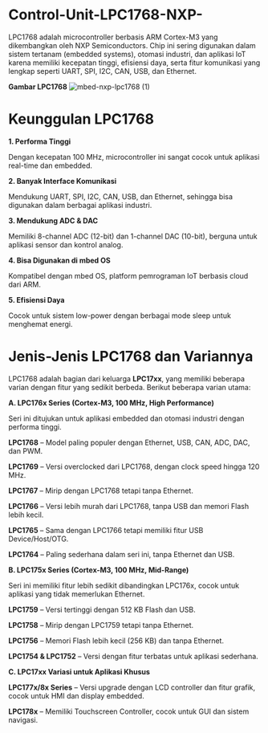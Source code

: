 # Control-Unit-LPC1768-NXP-
LPC1768 adalah microcontroller berbasis ARM Cortex-M3 yang dikembangkan oleh NXP Semiconductors. Chip ini sering digunakan dalam sistem tertanam (embedded systems), otomasi industri, dan aplikasi IoT karena memiliki kecepatan tinggi, efisiensi daya, serta fitur komunikasi yang lengkap seperti UART, SPI, I2C, CAN, USB, dan Ethernet.


**Gambar LPC1768**
![mbed-nxp-lpc1768 (1)](https://github.com/user-attachments/assets/57b8e8ca-e290-427e-9f46-1ae6a2529724)


# Keunggulan LPC1768
**1. Performa Tinggi**

   
   Dengan kecepatan 100 MHz, microcontroller ini sangat cocok untuk aplikasi real-time dan embedded.
   
**2. Banyak Interface Komunikasi**

   
   Mendukung UART, SPI, I2C, CAN, USB, dan Ethernet, sehingga bisa digunakan dalam berbagai aplikasi industri.
   
**3. Mendukung ADC & DAC**

   
   Memiliki 8-channel ADC (12-bit) dan 1-channel DAC (10-bit), berguna untuk aplikasi sensor dan kontrol analog.
   
**4. Bisa Digunakan di mbed OS**

   
   Kompatibel dengan mbed OS, platform pemrograman IoT berbasis cloud dari ARM.
   
**5. Efisiensi Daya**

    
   Cocok untuk sistem low-power dengan berbagai mode sleep untuk menghemat energi.

# Jenis-Jenis LPC1768 dan Variannya
LPC1768 adalah bagian dari keluarga **LPC17xx**, yang memiliki beberapa varian dengan fitur yang sedikit berbeda. Berikut beberapa varian utama:

**A. LPC176x Series (Cortex-M3, 100 MHz, High Performance)**

Seri ini ditujukan untuk aplikasi embedded dan otomasi industri dengan performa tinggi.


**LPC1768** – Model paling populer dengan Ethernet, USB, CAN, ADC, DAC, dan PWM.

**LPC1769** – Versi overclocked dari LPC1768, dengan clock speed hingga 120 MHz.

**LPC1767** – Mirip dengan LPC1768 tetapi tanpa Ethernet.

**LPC1766** – Versi lebih murah dari LPC1768, tanpa USB dan memori Flash lebih kecil.

**LPC1765** – Sama dengan LPC1766 tetapi memiliki fitur USB Device/Host/OTG.

**LPC1764** – Paling sederhana dalam seri ini, tanpa Ethernet dan USB.



**B. LPC175x Series (Cortex-M3, 100 MHz, Mid-Range)**

Seri ini memiliki fitur lebih sedikit dibandingkan LPC176x, cocok untuk aplikasi yang tidak memerlukan Ethernet.


**LPC1759** – Versi tertinggi dengan 512 KB Flash dan USB.

**LPC1758** – Mirip dengan LPC1759 tetapi tanpa Ethernet.

**LPC1756** – Memori Flash lebih kecil (256 KB) dan tanpa Ethernet.

**LPC1754 & LPC1752** – Versi dengan fitur terbatas untuk aplikasi sederhana.



**C. LPC17xx Variasi untuk Aplikasi Khusus**


**LPC177x/8x Series** – Versi upgrade dengan LCD controller dan fitur grafik, cocok untuk HMI dan display embedded.

**LPC178x** – Memiliki Touchscreen Controller, cocok untuk GUI dan sistem navigasi.


    
